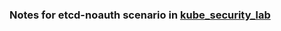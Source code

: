 ### Notes for etcd-noauth scenario in [kube_security_lab](https://github.com/raesene/kube_security_lab)

